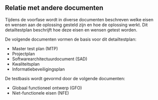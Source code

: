 ## Relatie met andere documenten

Tijdens de voorfase wordt in diverse documenten beschreven welke eisen en wensen aan de oplossing gesteld zijn en hoe de oplossing werkt. Dit detailtestplan beschrijft hoe deze eisen en wensen getest worden.

De volgende documenten vormen de basis voor dit detailtestplan:

* Master test plan (MTP)
* Projectplan
* Softwarearchitectuurdocument (SAD)
* Kwaliteitsplan
* Informatiebeveiligingsplan

De testbasis wordt gevormd door de volgende documenten:

* Globaal functioneel ontwerp (GFO)
* Niet-functionele eisen (NFE)
